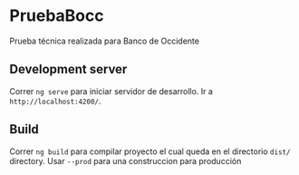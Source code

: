 # PruebaBocc

Prueba técnica realizada para Banco de Occidente

## Development server

Correr `ng serve` para iniciar servidor de desarrollo. Ir a `http://localhost:4200/`.

## Build

Correr `ng build` para compilar proyecto el cual queda en el directorio  `dist/` directory. Usar `--prod` para una construccion para producción


